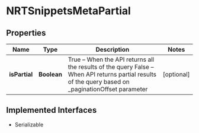 

# NRTSnippetsMetaPartial


## Properties

Name | Type | Description | Notes
------------ | ------------- | ------------- | -------------
**isPartial** | **Boolean** | True – When the API returns all the results of the query  False – When API returns partial results of the query based on _paginationOffset parameter |  [optional]


## Implemented Interfaces

* Serializable



